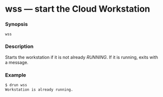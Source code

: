 # wss — start the Cloud Workstation

### Synopsis

`wss`

### Description

Starts the workstation if it is not already _RUNNING_. If it is running, exits
with a message.

### Example

```bash
$ drun wss
Workstation is already running.
```
